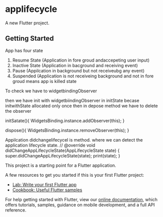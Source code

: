 # applifecycle

A new Flutter project.

## Getting Started


App has four state 
1. Resume State (Application in fore groud andaccepeting user input)
2. Inactive State (Application in bacground and receiving event)
3. Pause (Appilcation in background but not receiveubg any event)
4. Suspended (Application is not receiveing background and not in fore groud means app is killed state 

To check we have to widgetbindingObserver

then we have init with widgetbiindingObserver in initState becase initwithState allocated only once
then in depose method we have to delete the observer

initSatate(){
 WidgetsBinding.instance.addObserver(this);
 }
 
 dispose(){
 WidgetsBinding.instance.removeObserver(this);
 }

  Appilcation didchangelifecycel is method. where we can detect the application lifecycle state. //
  @override
  void didChangeAppLifecycleState(AppLifecycleState state) {
    super.didChangeAppLifecycleState(state);
    print(state);
  }

This project is a starting point for a Flutter application.

A few resources to get you started if this is your first Flutter project:

- [Lab: Write your first Flutter app](https://flutter.dev/docs/get-started/codelab)
- [Cookbook: Useful Flutter samples](https://flutter.dev/docs/cookbook)

For help getting started with Flutter, view our
[online documentation](https://flutter.dev/docs), which offers tutorials,
samples, guidance on mobile development, and a full API reference.
